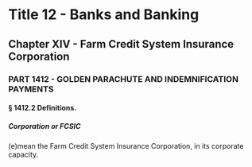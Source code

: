 
# Title 12 - Banks and Banking
## Chapter XIV - Farm Credit System Insurance Corporation
### PART 1412 - GOLDEN PARACHUTE AND INDEMNIFICATION PAYMENTS
#### § 1412.2 Definitions.
##### Corporation or FCSIC

(e)mean the Farm Credit System Insurance Corporation, in its corporate capacity.
